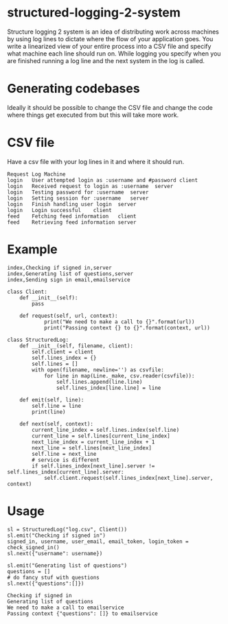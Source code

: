 # structured-logging-2-system

Structure logging 2 system is an idea of distributing work across machines by using log lines to dictate where the flow of your application goes. You write a linearized view of your entire process into a CSV file and specify what machine each line should run on. While logging you specify when you are finished running a log line and the next system in the log is called.

# Generating codebases

Ideally it should be possible to change the CSV file and change the code where things get executed from but this will take more work.

# CSV file

Have a csv file with your log lines in it and where it should run.

```
Request	Log	Machine
login	User attempted login as :username and #password	client
login	Received request to login as :username	server
login	Testing password for :username	server
login	Setting session for :username	server
login	Finish handling user login	server
login	Login successful	client
feed	Fetching feed information	client
feed	Retrieving feed information	server

```

# Example


```
index,Checking if signed in,server
index,Generating list of questions,server
index,Sending sign in email,emailservice

```
```
class Client:
    def __init__(self):
        pass

    def request(self, url, context):
            print("We need to make a call to {}".format(url))
            print("Passing context {} to {}".format(context, url))

class StructuredLog:
    def __init__(self, filename, client):
        self.client = client
        self.lines_index = {}
        self.lines = []
        with open(filename, newline='') as csvfile:
            for line in map(Line._make, csv.reader(csvfile)):
                self.lines.append(line.line)
                self.lines_index[line.line] = line

    def emit(self, line):
        self.line = line
        print(line)

    def next(self, context):
        current_line_index = self.lines.index(self.line)
        current_line = self.lines[current_line_index]
        next_line_index = current_line_index + 1
        next_line = self.lines[next_line_index]
        self.line = next_line
        # service is different
        if self.lines_index[next_line].server != self.lines_index[current_line].server:
            self.client.request(self.lines_index[next_line].server, context)
```

# Usage

```
sl = StructuredLog("log.csv", Client())
sl.emit("Checking if signed in")
signed_in, username, user_email, email_token, login_token = check_signed_in()
sl.next({"username": username})

sl.emit("Generating list of questions")
questions = []
# do fancy stuf with questions
sl.next({"questions":[]})

```

```
Checking if signed in
Generating list of questions
We need to make a call to emailservice
Passing context {"questions": []} to emailservice

```
